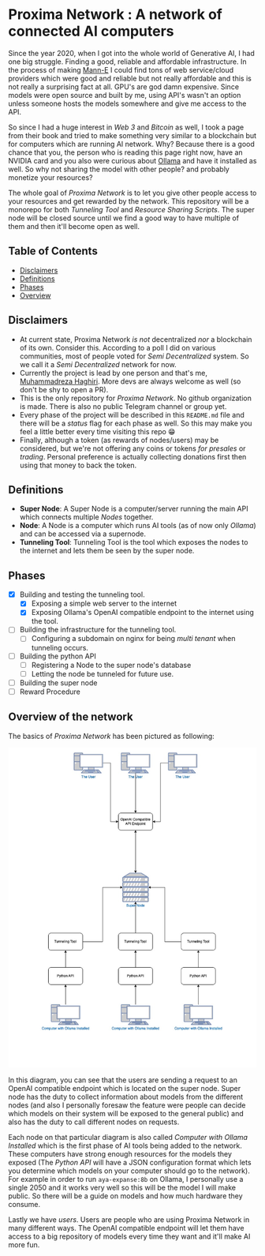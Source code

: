 # Proxima Network : A network of connected AI computers

Since the year 2020, when I got into the whole world of Generative AI, I had one big struggle. Finding a good, reliable and affordable infrastructure. In the process of making [Mann-E](https://mann-e.com) I could find tons of web service/cloud providers which were good and reliable but not really affordable and this is not really a surprising fact at all. GPU's are god damn expensive. Since models were open source and built by me, using API's wasn't an option unless someone hosts the models somewhere and give me access to the API.

So since I had a huge interest in _Web 3_ and _Bitcoin_ as well, I took a page from their book and tried to make something very similar to a blockchain but for computers which are running AI network. Why? Because there is a good chance that you, the person who is reading this page right now, have an NVIDIA card and you also were curious about [Ollama](https://ollama.com) and have it installed as well. So why not sharing the model with other people? and probably monetize your resources? 

The whole goal of _Proxima Network_ is to let you give other people access to your resources and get rewarded by the network. This repository will be a monorepo for both _Tunneling Tool_ and _Resource Sharing Scripts_. The super node will be closed source until we find a good way to have multiple of them and then it'll become open as well. 

## Table of Contents

- [Disclaimers](#disclaimers)
- [Definitions](#definitions)
- [Phases](#phases)
- [Overview](#overview-of-the-network)

## Disclaimers

- At current state, Proxima Network _is not_ decentralized _nor_ a blockchain of its own. Consider this. According to a poll I did on various communities, most of people voted for _Semi Decentralized_ system. So we call it a _Semi Decentralized_ network for now. 
- Currently the project is lead by one person and that's me, [Muhammadreza Haghiri](https://haghiri75.com/en). More devs are always welcome as well (so don't be shy to open a PR). 
- This is the only repository for _Proxima Network_. No github organization is made. There is also no public Telegram channel or group yet.
- Every phase of the project will be described in this `README.md` file and there will be a _status_ flag for each phase as well. So this may make you feel a little better every time visiting this repo 😁
- Finally, although a token (as rewards of nodes/users) may be considered, but we're not offering any coins or tokens _for presales_ or _trading_. Personal preference is actually collecting donations first then using that money to back the token. 

## Definitions

- **Super Node**: A Super Node is a computer/server running the main API which connects multiple _Nodes_ together. 
- **Node**: A Node is a computer which runs AI tools (as of now only _Ollama_) and can be accessed via a supernode. 
- **Tunneling Tool**: Tunneling Tool is the tool which exposes the nodes to the internet and lets them be seen by the super node. 

## Phases

- [x] Building and testing the tunneling tool. 
    - [x] Exposing a simple web server to the internet
    - [x] Exposing Ollama's OpenAI compatible endpoint to the internet using the tool. 
- [ ] Building the infrastructure for the tunneling tool. 
    - [ ] Configuring a subdomain on nginx for being _multi tenant_ when tunneling occurs.
- [ ] Building the python API 
    - [ ] Registering a Node to the super node's database 
    - [ ] Letting the node be tunneled for future use. 
- [ ] Building the super node 
- [ ] Reward Procedure

## Overview of the network

The basics of _Proxima Network_ has been pictured as following: 

<p align="center">
    <img src="basic_diagram.jpg" />
</p>

In this diagram, you can see that the users are sending a request to an OpenAI compatible endpoint which is located on the super node. Super node has the duty to collect information about models from the different nodes (and also I personally foresaw the feature were people can decide which models on their system will be exposed to the general public) and also has the duty to call different nodes on requests. 

Each node on that particular diagram is also called _Computer with Ollama Installed_ which is the first phase of AI tools being added to the network. These computers have strong enough resources for the models they exposed (The _Python API_ will have a JSON configuration format which lets you determine which models on your computer should go to the network). For example in order to run `aya-expanse:8b` on Ollama, I personally use a single 2050 and it works very well so this will be the model I will make public. So there will be a guide on models and how much hardware they consume. 

Lastly we have _users_. Users are people who are using Proxima Network in many different ways. The OpenAI compatible endpoint will let them have access to a big repository of models every time they want and it'll make AI more fun. 